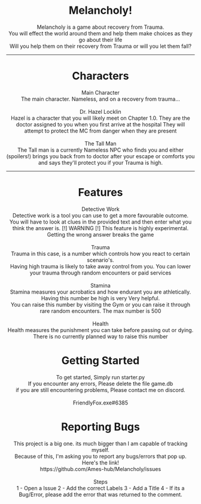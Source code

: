 <div align="center">
<h1>Melancholy!</h1>
<p>Melancholy is a game about recovery from Trauma.<br>
You will effect the world around them and help them make choices as they go about their life<br>
Will you help them on their recovery from Trauma or will you let them fall?</p></div>
<hr>
<div align="center">
<h1> Characters </h1>
<c1> Main Character<br>
The main character. Nameless, and on a recovery from trauma...<br><br></c1>
<c2> Dr. Hazel Locklin<br></c2>
<c2>Hazel is a character that you will likely meet on Chapter 1.0. They are the doctor assigned to you when you first arrive at the hospital
They will attempt to protect the MC from danger when they are present<br><br></c2>
<c3>The Tall Man<br>
The Tall man is a currently Nameless NPC who finds you and either (spoilers!) brings you back from to doctor after your escape or comforts you and says they'll protect you if your Trauma is high.</c3>
</div>
<hr>
<div align="center">
<h1>Features</h1>
<f1>Detective Work<br>
Detective work is a tool you can use to get a more favourable outcome.<br>
You will have to look at clues in the provided text and then enter what you think the answer is.
[!] WARNING [!] This feature is highly experimental. Getting the wrong answer breaks the game<br><br></f1>
<f2>Trauma<br>
Trauma in this case, is a number which controls how you react to certain scenario's.<br>
Having high trauma is likely to take away control from you. You can lower your trauma through random encounters or paid services<br><br></f2>
<f3>Stamina<br>
Stamina measures your acrobatics and how endurant you are athletically. Having this number be high is very Very helpful.<br>
You can raise this number by visiting the Gym or you can raise it through rare random encounters. The max number is 500<br><br></f3>
<f4>Health<br>
Health measures the punishment you can take before passing out or dying.<br>
There is no currently planned way to raise this number</f4>
<div align="center">
  <h1>Getting Started</h1>
  <gettingstarted>To get started, Simply run starter.py<br>
  If you encounter any errors, Please delete the file game.db<br>
  if you are still encountering problems, Please contact me on discord.<br><br>
  FriendlyFox.exe#6385
  </gettingstarted>
</div>
<div align="center">
<h1>Reporting Bugs</h1>
<reporting>This project is a big one. its much bigger than I am capable of tracking myself.<br>
Because of this, I'm asking you to report any bugs/errors that pop up. Here's the link!<br>
https://github.com/Ames-hub/Melancholy/issues<br><br>
  Steps<br>
  1 - Open a Issue
  2 - Add the correct Labels
  3 - Add a Title
  4 - If its a Bug/Error, please add the error that was returned to the comment.
  </reporting></div>
